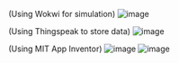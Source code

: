 (Using Wokwi for simulation)
![image](https://github.com/VaibhavNITK/Ultrasonic-Distance-Sensor/assets/95856567/b8567370-031e-4b03-b217-ed3534569904)



(Using Thingspeak to store data)
![image](https://github.com/VaibhavNITK/Ultrasonic-Distance-Sensor/assets/95856567/265d635b-8335-4bfd-a2f2-9bc22f9327bd)



(Using MIT App Inventor)
![image](https://github.com/VaibhavNITK/Ultrasonic-Distance-Sensor/assets/95856567/04115ec6-147d-460b-95a8-0312d7989035)
![image](https://github.com/VaibhavNITK/Ultrasonic-Distance-Sensor/assets/95856567/bb1c955e-1267-4d5b-b370-21222bfe94d0)

